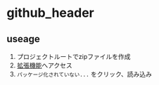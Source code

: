 # github_header

## useage
1. プロジェクトルートでzipファイルを作成
2. [拡張機能](chrome://extensions/)へアクセス
3. `パッケージ化されていない...` をクリック、読み込み
 

